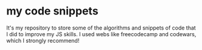 # my code snippets
It's my repository to store some of the algorithms and snippets of code that I did to improve my JS skills.
I used webs like freecodecamp and codewars, which I strongly recommend!



